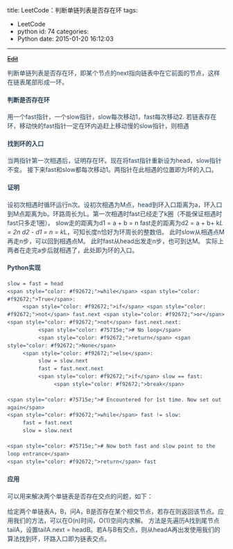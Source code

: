 title: LeetCode：判断单链列表是否存在环
tags:
  - LeetCode
  - python
id: 74
categories:
  - Python
date: 2015-01-20 16:12:03
---

<del style="position: relative; display: block;">[Edit](http://maxiang.info/#/?provider=evernote_int&amp;guid=5bcf8a4e-24c2-4085-90b6-8032de225b06)</del>
<div style="line-height: 1.5; color: #2c3f51;">
<div>

判断单链列表是否存在环，即某个节点的next指向链表中在它前面的节点，这样在链表尾部形成一环。

</div>
<div>

#### 判断是否存在环

用一个fast指针，一个slow指针，slow每次移动1，fast每次移动2.
若链表存在环，移动快的fast指针一定在环内追赶上移动慢的slow指针，则相遇

</div>
<div>

#### 找到环的入口

当两指针第一次相遇后，证明存在环。现在将fast指针重新设为head，slow指针不变。
接下来fast和slow都每次移动1。两指针在此相遇的位置即为环的入口。

</div>
<!--more-->

<div>

#### 证明

设初次相遇时循环运行n次。设初次相遇为M点，head到环入口距离为a，环入口到M点距离为b。环路周长为L。第一次相遇时fast已经走了k圈（不能保证相遇时fast只多走1圈）。
slow走的距离为d1 = a + b = n
fast走的距离为d2 = a + b+ k*L = 2n
d2 - d1 = n = k*L，可知长度n恰好为环周长的整数倍。
此时slow从相遇点M再走n步，可以回到相遇点M。
此时fast从head出发走n步，也可到达M。
实际上两者在走完a步后就相遇了，此处即为环的入口。

</div>
<div>

#### Python实现

</div>
<div>

    slow = fast = head
    <span style="color: #f92672;">while</span> <span style="color: #f92672;">True</span>:
         <span style="color: #f92672;">if</span> <span style="color: #f92672;">not</span> fast.next <span style="color: #f92672;">or</span> <span style="color: #f92672;">not</span> fast.next.next:
              <span style="color: #75715e;"># No loop</span>
              <span style="color: #f92672;">return</span> <span style="color: #f92672;">None</span>
         <span style="color: #f92672;">else</span>:
              slow = slow.next
              fast = fast.next.next
              <span style="color: #f92672;">if</span> slow == fast:
                   <span style="color: #f92672;">break</span>

    <span style="color: #75715e;"># Encountered for 1st time. Now set out again</span>
    <span style="color: #f92672;">while</span> fast != slow:
         fast = fast.next
         slow = slow.next

    <span style="color: #75715e;"># Now both fast and slow point to the loop entrance</span>
    <span style="color: #f92672;">return</span> fast

</div>
<div>

#### 应用

可以用来解决两个单链表是否存在交点的问题，如下：

给定两个单链表A，B，问A，B是否存在某个相交节点，若存在则返回该节点。应用我们的方法，可以在O(n)时间，O(1)空间内求解。
方法是先遍历A找到尾节点tailA，设置tailA.next = headB。若A与B有交点，则从headA再出发使用我们的算法找到环，环路入口即为链表交点。

</div>
<div></div>
</div>
<center style="display: none;">@%28%u6280%u672F%u5B66%u4E60%29%5Bpython%7C%u539F%u521B%7CleetCodeOJ%7Ceat.wordpress.post%5D%0A%23LeetCode%uFF1A%u5224%u65AD%u5355%u94FE%u5217%u8868%u662F%u5426%u5B58%u5728%u73AF%0A%u5224%u65AD%u5355%u94FE%u5217%u8868%u662F%u5426%u5B58%u5728%u73AF%uFF0C%u5373%u67D0%u4E2A%u8282%u70B9%u7684next%u6307%u5411%u94FE%u8868%u4E2D%u5728%u5B83%u524D%u9762%u7684%u8282%u70B9%uFF0C%u8FD9%u6837%u5728%u94FE%u8868%u5C3E%u90E8%u5F62%u6210%u4E00%u73AF%u3002%0A%0A%23%23%23%23%u5224%u65AD%u662F%u5426%u5B58%u5728%u73AF%0A%u7528%u4E00%u4E2Afast%u6307%u9488%uFF0C%u4E00%u4E2Aslow%u6307%u9488%uFF0Cslow%u6BCF%u6B21%u79FB%u52A81%uFF0Cfast%u6BCF%u6B21%u79FB%u52A82.%0A%u82E5%u94FE%u8868%u5B58%u5728%u73AF%uFF0C%u79FB%u52A8%u5FEB%u7684fast%u6307%u9488%u4E00%u5B9A%u5728%u73AF%u5185%u8FFD%u8D76%u4E0A%u79FB%u52A8%u6162%u7684slow%u6307%u9488%uFF0C%u5219%u76F8%u9047%0A%0A%23%23%23%23%20%u627E%u5230%u73AF%u7684%u5165%u53E3%0A%u5F53%u4E24%u6307%u9488%u7B2C%u4E00%u6B21%u76F8%u9047%u540E%uFF0C%u8BC1%u660E%u5B58%u5728%u73AF%u3002%u73B0%u5728%u5C06fast%u6307%u9488%u91CD%u65B0%u8BBE%u4E3Ahead%uFF0Cslow%u6307%u9488%u4E0D%u53D8%u3002%0A%u63A5%u4E0B%u6765fast%u548Cslow%u90FD%u6BCF%u6B21%u79FB%u52A81%u3002%u4E24%u6307%u9488%u5728%u6B64%u76F8%u9047%u7684%u4F4D%u7F6E%u5373%u4E3A%u73AF%u7684%u5165%u53E3%u3002%0A%0A%23%23%23%23%20%u8BC1%u660E%0A%u8BBE%u521D%u6B21%u76F8%u9047%u65F6%u5FAA%u73AF%u8FD0%u884Cn%u6B21%u3002%u8BBE%u521D%u6B21%u76F8%u9047%u4E3AM%u70B9%uFF0Chead%u5230%u73AF%u5165%u53E3%u8DDD%u79BB%u4E3Aa%uFF0C%u73AF%u5165%u53E3%u5230M%u70B9%u8DDD%u79BB%u4E3Ab%u3002%u73AF%u8DEF%u5468%u957F%u4E3AL%u3002%u7B2C%u4E00%u6B21%u76F8%u9047%u65F6fast%u5DF2%u7ECF%u8D70%u4E86k%u5708%uFF08%u4E0D%u80FD%u4FDD%u8BC1%u76F8%u9047%u65F6fast%u53EA%u591A%u8D701%u5708%uFF09%u3002%0Aslow%u8D70%u7684%u8DDD%u79BB%u4E3Ad1%20%3D%20a%20+%20b%20%3D%20n%0Afast%u8D70%u7684%u8DDD%u79BB%u4E3Ad2%20%3D%20a%20+%20b+%20k*L%20%3D%202n%0Ad2%20-%20d1%20%3D%20n%20%3D%20k*L%uFF0C%u53EF%u77E5%u957F%u5EA6n%u6070%u597D%u4E3A%u73AF%u5468%u957F%u7684%u6574%u6570%u500D%u3002%0A%u6B64%u65F6slow%u4ECE%u76F8%u9047%u70B9M%u518D%u8D70n%u6B65%uFF0C%u53EF%u4EE5%u56DE%u5230%u76F8%u9047%u70B9M%u3002%0A%u6B64%u65F6fast%u4ECEhead%u51FA%u53D1%u8D70n%u6B65%uFF0C%u4E5F%u53EF%u5230%u8FBEM%u3002%0A%u5B9E%u9645%u4E0A%u4E24%u8005%u5728%u8D70%u5B8Ca%u6B65%u540E%u5C31%u76F8%u9047%u4E86%uFF0C%u6B64%u5904%u5373%u4E3A%u73AF%u7684%u5165%u53E3%u3002%0A%0A%23%23%23%23%20Python%u5B9E%u73B0%0A%60%60%60python%0Aslow%20%3D%20fast%20%3D%20head%0Awhile%20True%3A%0A%20%20%20%20%20if%20not%20fast.next%20or%20not%20fast.next.next%3A%0A%20%20%20%20%20%20%20%20%20%20%23%20No%20loop%0A%20%20%20%20%20%20%20%20%20%20return%20None%0A%20%20%20%20%20else%3A%0A%20%20%20%20%20%20%20%20%20%20slow%20%3D%20slow.next%0A%20%20%20%20%20%20%20%20%20%20fast%20%3D%20fast.next.next%0A%20%20%20%20%20%20%20%20%20%20if%20slow%20%3D%3D%20fast%3A%0A%20%20%20%20%20%20%20%20%20%20%20%20%20%20%20break%0A%0A%23%20Encountered%20for%201st%20time.%20Now%20set%20out%20again%0Awhile%20fast%20%21%3D%20slow%3A%0A%20%20%20%20%20fast%20%3D%20fast.next%0A%20%20%20%20%20slow%20%3D%20slow.next%0A%0A%23%20Now%20both%20fast%20and%20slow%20point%20to%20the%20loop%20entrance%0Areturn%20fast%0A%60%60%60%0A%0A%23%23%23%23%20%u5E94%u7528%0A%u53EF%u4EE5%u7528%u6765%u89E3%u51B3%u4E24%u4E2A%u5355%u94FE%u8868%u662F%u5426%u5B58%u5728%u4EA4%u70B9%u7684%u95EE%u9898%uFF0C%u5982%u4E0B%uFF1A%0A%0A%24A%3A%20%7E%7E%7E%7E%7E%7E%7E%7E%7Ea1%20%u2192%20a2%24%0A%24%7E%7E%7E%7E%7E%7E%7E%7E%7E%7E%7E%7E%7E%7E%7E%7E%7E%7E%7E%7E%7E%7E%7E%7E%7E%7E%7E%7E%u2198%24%0A%24%7E%7E%7E%7E%7E%7E%7E%7E%7E%7E%7E%7E%7E%7E%7E%7E%7E%7E%7E%7E%7E%7E%7E%7E%7E%7E%7E%7E%7E%7E%7E%7Ec1%20%u2192%20c2%20%u2192%20c3%24%0A%24%7E%7E%7E%7E%7E%7E%7E%7E%7E%7E%7E%7E%7E%7E%7E%7E%7E%7E%7E%7E%7E%7E%7E%7E%7E%7E%7E%7E%u2197%24%0A%24B%3A%20%20%20%20%20b1%20%u2192%20b2%20%u2192%20b3%24%0A%u7ED9%u5B9A%u4E24%u4E2A%u5355%u94FE%u8868A%uFF0CB%uFF0C%u95EEA%uFF0CB%u662F%u5426%u5B58%u5728%u67D0%u4E2A%u76F8%u4EA4%u8282%u70B9%uFF0C%u82E5%u5B58%u5728%u5219%u8FD4%u56DE%u8BE5%u8282%u70B9%u3002%u5E94%u7528%u6211%u4EEC%u7684%u65B9%u6CD5%uFF0C%u53EF%u4EE5%u5728O%28n%29%u65F6%u95F4%uFF0CO%281%29%u7A7A%u95F4%u5185%u6C42%u89E3%u3002%0A%u65B9%u6CD5%u662F%u5148%u904D%u5386A%u627E%u5230%u5C3E%u8282%u70B9tailA%uFF0C%u8BBE%u7F6EtailA.next%20%3D%20headB%u3002%u82E5A%u4E0EB%u6709%u4EA4%u70B9%uFF0C%u5219%u4ECEheadA%u518D%u51FA%u53D1%u4F7F%u7528%u6211%u4EEC%u7684%u7B97%u6CD5%u627E%u5230%u73AF%uFF0C%u73AF%u8DEF%u5165%u53E3%u5373%u4E3A%u94FE%u8868%u4EA4%u70B9%u3002</center>